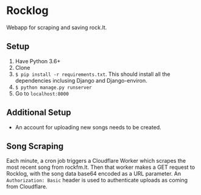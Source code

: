 # Rocklog
Webapp for scraping and saving rock.lt.

## Setup

1. Have Python 3.6+
2. Clone
3. `$ pip install -r requirements.txt`. This should install all the dependencies inclusing Django and Django-environ.
4. `$ python manage.py runserver`
5. Go to `localhost:8000`

## Additional Setup

- An account for uploading new songs needs to be created.

## Song Scraping

Each minute, a cron job triggers a Cloudflare Worker which scrapes the most recent song from rockfm.lt. Then that worker makes a GET request to Rocklog, with the song data base64 encoded as a URL parameter. An `Authorization: Basic` header is used to authenticate uploads as coming from Cloudflare.
